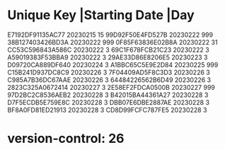 # Unique Key        |Starting Date |Day
  E7192DF91135AC77   20230215       15
  99D92F50E4FD527B   20230222       999
  38B127403426BD3A   20230222       999
  0F85F63836E02B8A   20230222       31
  CC53C596843A586C   20230222       3
  69C1F678FCB21C23   20230222       3
  A59019383F53BBA9   20230222       3
  29AE33D86E8206E5   20230223       3
  D09720CA889DF640   20230224       3
  A1BBC65C5E9E2D84   20230225       999
  C15B241D937DC8C9   20230226       3
  7F04409AD5F8C3D3   20230226       3
  C985A7B36DC67AAE   20230226       3
  64484226562B6D49   20230226       3
  2823C325A0672414   20230227       3
  2E58EF2FDCA0500B   20230227       999
  97D2BC2C8536AEB2   20230228       3
  B42015BA44361A27   20230228       3
  D7F5ECDB5E759E8C   20230228       3
  DBB07E6DBE2887AE   20230228       3
  BF8A0FD81ED21913   20230228       3
  CD8D99FCFC787FE5   20230228       3
# version-control: 26
